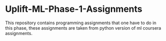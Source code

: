 # Uplift-ML-Phase-1-Assignments
This repository contains programming assignments that one have to do in this phase, these assignments are taken from python version of ml coursera assignments. 
